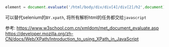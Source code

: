 


```javascript
element = document.evaluate('/html/body/div/div[4]/div[2]/h2',document).iterateNext()
```
可以替代selenium的`BY.xpath`, 将所有解析html的任务都交给`javascript`



参考:
https://www.w3school.com.cn/xmldom/met_document_evaluate.asp
https://developer.mozilla.org/zh-CN/docs/Web/XPath/Introduction_to_using_XPath_in_JavaScript